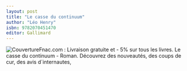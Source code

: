 ```yaml
---
layout: post
title: "Le casse du continuum"
author: "Léo Henry"
isbn: 9782070451470
editor: Gallimard
---
```


![Couverture](/img/9782070451470.jpg)Fnac.com : Livraison gratuite et - 5% sur tous les livres. Le casse du continuum - Roman. Découvrez des nouveautés, des coups de cur, des avis d´internautes,